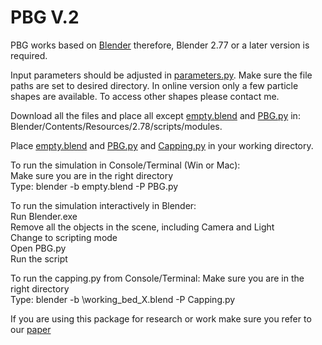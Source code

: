 # PBG V.2



PBG works based on [Blender](https://www.blender.org/foundation)  therefore, Blender 2.77 or a later version is required.


Input parameters should be adjusted in [parameters.py](https://github.com/bpartopour/PBG/blob/master/parameters.py). 
Make sure the file paths are set to desired directory. 
In online version only a few particle shapes are available. To access other shapes please contact me. 

Download all the files and place all except [empty.blend](https://github.com/bpartopour/PBG/blob/master/empty.blend) and [PBG.py](https://github.com/bpartopour/PBG/blob/master/empty.blend) in:  
  Blender/Contents/Resources/2.78/scripts/modules.  
  
Place [empty.blend](https://github.com/bpartopour/PBG/blob/master/empty.blend) and [PBG.py](https://github.com/bpartopour/PBG/blob/master/empty.blend) and [Capping.py](https://github.com/bpartopour/PBG/blob/master/Capping.py) in your working directory.   

To run the simulation in Console/Terminal (Win or Mac):   
  Make sure you are in the right directory  
  Type: blender -b empty.blend -P PBG.py 
  

To run the simulation interactively in Blender:  
  Run Blender.exe   
  Remove all the objects in the scene, including Camera and Light  
  Change to scripting mode  
  Open PBG.py   
  Run the script     
  
To run the capping.py from Console/Terminal:
  Make sure you are in the right directory  
  Type: blender -b \\working_bed_X.blend -P Capping.py 
  
  
If you are using this package for research or work make sure you refer to our [paper](https://doi.org/10.1016/j.powtec.2017.09.009)

